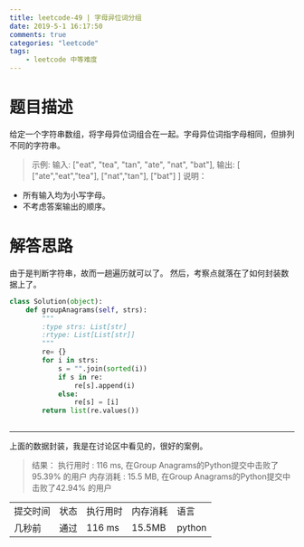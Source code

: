 ```yaml
---
title: leetcode-49 | 字母异位词分组 
date: 2019-5-1 16:17:50
comments: true
categories: "leetcode"
tags: 
    - leetcode 中等难度
---
```

# 题目描述
给定一个字符串数组，将字母异位词组合在一起。字母异位词指字母相同，但排列不同的字符串。

><span>示例:</span>
输入: ["eat", "tea", "tan", "ate", "nat", "bat"],
输出:
[
  ["ate","eat","tea"],
  ["nat","tan"],
  ["bat"]
]
<span>说明：</span>
* 所有输入均为小写字母。
* 不考虑答案输出的顺序。


# 解答思路
由于是判断字符串，故而一趟遍历就可以了。
然后，考察点就落在了如何封装数据上了。

``` python
class Solution(object):
    def groupAnagrams(self, strs):
        """
        :type strs: List[str]
        :rtype: List[List[str]]
        """
        re= {}
        for i in strs:
            s = "".join(sorted(i))
            if s in re:
                re[s].append(i)
            else:
                re[s] = [i]   
        return list(re.values())
        
```

---

上面的数据封装，我是在讨论区中看见的，很好的案例。

><span>结果：</span>
执行用时 : 116 ms, 在Group Anagrams的Python提交中击败了95.39% 的用户
内存消耗 : 15.5 MB, 在Group Anagrams的Python提交中击败了42.94% 的用户
<table><tr><td>提交时间</td><td>状态</td><td>执行用时</td><td>内存消耗</td><td>语言</td></tr><tr><td>几秒前</td><td>通过</td><td>116 ms</td><td>15.5MB</td><td>python</td></tr></table>

